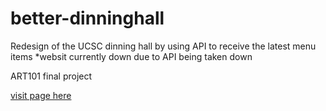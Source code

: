 # better-dinninghall

Redesign of the UCSC dinning hall by using API to receive the latest menu items
*websit currently down due to API being taken down

ART101 final project

[visit page here](https://blu-octopus.github.io/better-dinninghall/)
